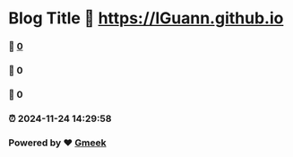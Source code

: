 # Blog Title :link: https://lGuann.github.io 
### :page_facing_up: [0](https://lGuann.github.io/tag.html) 
### :speech_balloon: 0 
### :hibiscus: 0 
### :alarm_clock: 2024-11-24 14:29:58 
### Powered by :heart: [Gmeek](https://github.com/Meekdai/Gmeek)
